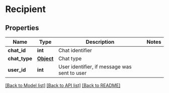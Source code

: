 # Recipient

## Properties
Name | Type | Description | Notes
------------ | ------------- | ------------- | -------------
**chat_id** | **int** | Chat identifier | 
**chat_type** | [**Object**](.md) | Chat type | 
**user_id** | **int** | User identifier, if message was sent to user | 

[[Back to Model list]](../README.md#documentation-for-models) [[Back to API list]](../README.md#documentation-for-api-endpoints) [[Back to README]](../README.md)

